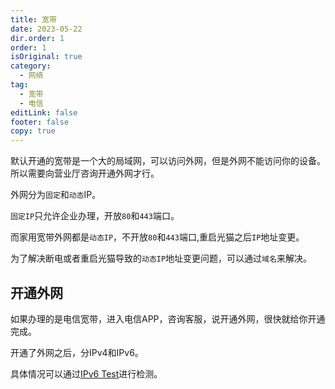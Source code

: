 ```yaml
---
title: 宽带
date: 2023-05-22
dir.order: 1
order: 1
isOriginal: true
category:
  - 网络
tag:
  - 宽带
  - 电信
editLink: false
footer: false
copy: true
---
```


默认开通的宽带是一个大的局域网，可以访问外网，但是外网不能访问你的设备。所以需要向营业厅咨询开通外网才行。

外网分为`固定`和`动态`IP。

`固定IP`只允许企业办理，开放`80`和`443`端口。

而家用宽带外网都是`动态IP`，不开放`80`和`443`端口,重启光猫之后`IP`地址变更。

为了解决断电或者重启光猫导致的`动态IP`地址变更问题，可以通过`域名`来解决。

## 开通外网

如果办理的是电信宽带，进入电信APP，咨询客服，说开通外网，很快就给你开通完成。

开通了外网之后，分IPv4和IPv6。

具体情况可以通过[IPv6 Test](https://www.test-ipv6.com/index.html.zh_CN)进行检测。
